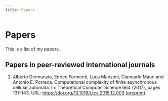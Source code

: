 ```yaml
---
title: Papers
---
```


Papers
======

This is a list of my papers.

Papers in peer-reviewed international journals
----------------------------------------------

1. Alberto Dennunzio, Enrico Formenti, Luca Manzoni, Giancarlo Mauri and Antonio E. Porreca. Computational complexity of finite asynchronous cellular automata. In: Theoretical Computer Science 664 (2017), pages 131–143. URL: <https://doi.org/10.1016/j.tcs.2015.12.003> [(preprint)](complexity-of-finite-asynchronous-ca.pdf).
